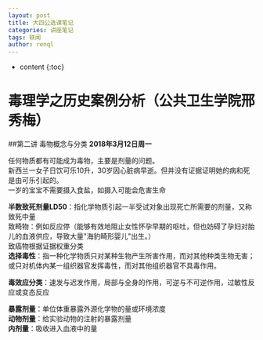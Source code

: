 ```yaml
---
layout: post
title: 大四公选课笔记
categories: 讲座笔记
tags: 轶闻
author: renql
---
```


* content
{:toc}

# 毒理学之历史案例分析（公共卫生学院邢秀梅）

##第二讲 毒物概念与分类
**2018年3月12日周一**

任何物质都有可能成为毒物，主要是剂量的问题。   
新西兰一女子日饮可乐10升，30岁因心脏病早逝。但并没有证据证明她的病和死是由可乐引起的。   
一岁的宝宝不需要摄入食盐，如摄入可能会危害生命  

**半数致死剂量LD50**：指化学物质引起一半受试对象出现死亡所需要的剂量，又称致死中量  
致畸物：例如反应停（能够有效地阻止女性怀孕早期的呕吐，但也妨碍了孕妇对胎儿的血液供应，导致大量"海豹畸形婴儿"出生。）  
致癌物根据证据权重分类  
**选择毒性**：指一种化学物质只对某种生物产生所害作用，而对其他种类生物无害；或只对机体内某一组织器官发挥毒性，而对其他组织器官不具毒作用。 

**毒效应分类**：速发与迟发作用，局部与全身的作用，可逆与不可逆作用，过敏性反应或变态反应  

**暴露剂量**：单位体重暴露外源化学物的量或环境浓度  
**动物剂量**：给实验动物的注射的暴露剂量  
**内剂量**：吸收进入血液中的量
